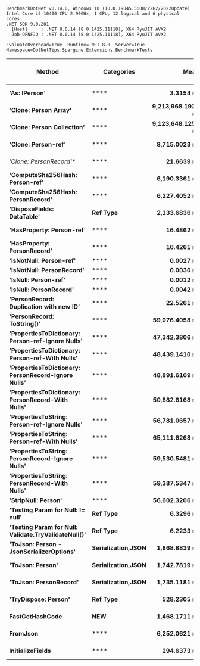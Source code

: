 ```

BenchmarkDotNet v0.14.0, Windows 10 (10.0.19045.5608/22H2/2022Update)
Intel Core i5-10400 CPU 2.90GHz, 1 CPU, 12 logical and 6 physical cores
.NET SDK 9.0.201
  [Host]     : .NET 8.0.14 (8.0.1425.11118), X64 RyuJIT AVX2
  Job-QFNFJQ : .NET 8.0.14 (8.0.1425.11118), X64 RyuJIT AVX2

EvaluateOverhead=True  Runtime=.NET 8.0  Server=True  
Namespace=DotNetTips.Spargine.Extensions.BenchmarkTests  

```
| Method                                               | Categories         | Mean              | Error           | StdDev          | StdErr         | Median            | Min               | Q1                | Q3                | Max               | Op/s              | CI99.9% Margin | Iterations | Kurtosis | MValue | Skewness | Rank | LogicalGroup | Baseline | Exceptions | Completed Work Items | Lock Contentions | Gen0    | Code Size | Gen1    | Gen2    | Allocated |
|----------------------------------------------------- |------------------- |------------------:|----------------:|----------------:|---------------:|------------------:|------------------:|------------------:|------------------:|------------------:|------------------:|---------------:|-----------:|---------:|-------:|---------:|-----:|------------- |--------- |-----------:|---------------------:|-----------------:|--------:|----------:|--------:|--------:|----------:|
| **&#39;As: IPerson&#39;**                                        | ****                   |         **3.3154 ns** |       **0.0128 ns** |       **0.0114 ns** |      **0.0030 ns** |         **3.3103 ns** |         **3.3037 ns** |         **3.3065 ns** |         **3.3207 ns** |         **3.3414 ns** |     **301,625,188.7** |       **6.998 ns** |      **14.00** |    **2.593** |  **2.000** |   **0.9447** |    **2** | *****            | **No**       |          **-** |                    **-** |                **-** |       **-** |     **532 B** |       **-** |       **-** |         **-** |
| **&#39;Clone: Person Array&#39;**                                | ****                   | **9,213,968.1920 ns** |  **97,357.3233 ns** |  **86,304.7312 ns** | **23,065.9097 ns** | **9,185,675.0000 ns** | **9,121,020.3125 ns** | **9,148,119.9219 ns** | **9,231,881.2500 ns** | **9,392,804.6875 ns** |             **108.5** | **-11,525.955 ns** |      **14.00** |    **2.639** |  **2.000** |   **0.9894** |   **20** | *****            | **No**       |          **-** |                    **-** |                **-** | **46.8750** |   **3,964 B** | **31.2500** | **31.2500** | **3789625 B** |
| **&#39;Clone: Person Collection&#39;**                           | ****                   | **9,123,648.1250 ns** | **111,202.1136 ns** | **104,018.5261 ns** | **26,857.4680 ns** | **9,072,128.1250 ns** | **9,011,262.5000 ns** | **9,047,818.7500 ns** | **9,203,987.5000 ns** | **9,313,767.1875 ns** |             **109.6** | **-13,421.234 ns** |      **15.00** |    **1.780** |  **2.000** |   **0.6823** |   **20** | *****            | **No**       |          **-** |                    **-** |                **-** | **46.8750** |   **3,238 B** | **31.2500** | **31.2500** | **3776844 B** |
| **&#39;Clone: Person-ref&#39;**                                  | ****                   |     **8,715.0023 ns** |      **52.8668 ns** |      **49.4516 ns** |     **12.7684 ns** |     **8,703.9085 ns** |     **8,629.3221 ns** |     **8,680.6526 ns** |     **8,755.9105 ns** |     **8,786.9331 ns** |         **114,744.7** |       **1.116 ns** |      **15.00** |    **1.610** |  **2.000** |  **-0.0894** |   **14** | *****            | **No**       |          **-** |                    **-** |                **-** |  **0.0458** |   **3,239 B** |       **-** |       **-** |    **4528 B** |
| **&#39;Clone: PersonRecord*&#39;**                               | ****                   |        **21.6639 ns** |       **0.1999 ns** |       **0.1870 ns** |      **0.0483 ns** |        **21.6317 ns** |        **21.3624 ns** |        **21.5243 ns** |        **21.7586 ns** |        **22.0141 ns** |      **46,159,683.6** |       **7.476 ns** |      **15.00** |    **2.039** |  **2.000** |   **0.3972** |    **5** | *****            | **No**       |          **-** |                    **-** |                **-** |  **0.0010** |     **183 B** |       **-** |       **-** |      **88 B** |
| **&#39;ComputeSha256Hash: Person-ref&#39;**                      | ****                   |     **6,190.3361 ns** |      **25.3534 ns** |      **23.7156 ns** |      **6.1233 ns** |     **6,192.3061 ns** |     **6,148.7820 ns** |     **6,184.4276 ns** |     **6,203.4142 ns** |     **6,225.6748 ns** |         **161,542.1** |       **4.438 ns** |      **15.00** |    **2.147** |  **2.000** |  **-0.4454** |   **13** | *****            | **No**       |          **-** |                    **-** |                **-** |  **0.0381** |        **NA** |       **-** |       **-** |    **3984 B** |
| **&#39;ComputeSha256Hash: PersonRecord&#39;**                    | ****                   |     **6,227.4052 ns** |      **32.7618 ns** |      **30.6454 ns** |      **7.9126 ns** |     **6,233.0421 ns** |     **6,175.5760 ns** |     **6,205.6252 ns** |     **6,245.1458 ns** |     **6,289.5081 ns** |         **160,580.5** |       **3.544 ns** |      **15.00** |    **2.130** |  **2.000** |   **0.0643** |   **13** | *****            | **No**       |          **-** |                    **-** |                **-** |  **0.0381** |        **NA** |       **-** |       **-** |    **3976 B** |
| **&#39;DisposeFields: DataTable&#39;**                           | **Ref Type**           |     **2,133.6836 ns** |      **11.9734 ns** |      **11.1999 ns** |      **2.8918 ns** |     **2,133.7074 ns** |     **2,112.3474 ns** |     **2,128.7054 ns** |     **2,140.3353 ns** |     **2,152.7878 ns** |         **468,673.1** |       **6.054 ns** |      **15.00** |    **2.281** |  **2.000** |  **-0.1686** |   **12** | *****            | **No**       |          **-** |                    **-** |                **-** |  **0.0420** |   **3,186 B** |       **-** |       **-** |    **4144 B** |
| **&#39;HasProperty: Person-ref&#39;**                            | ****                   |        **16.4862 ns** |       **0.1028 ns** |       **0.0961 ns** |      **0.0248 ns** |        **16.4612 ns** |        **16.3915 ns** |        **16.4130 ns** |        **16.5288 ns** |        **16.6801 ns** |      **60,656,676.6** |       **7.488 ns** |      **15.00** |    **2.434** |  **2.000** |   **0.9266** |    **4** | *****            | **No**       |          **-** |                    **-** |                **-** |       **-** |     **591 B** |       **-** |       **-** |         **-** |
| **&#39;HasProperty: PersonRecord&#39;**                          | ****                   |        **16.4261 ns** |       **0.0315 ns** |       **0.0535 ns** |      **0.0088 ns** |        **16.4390 ns** |        **16.3141 ns** |        **16.4001 ns** |        **16.4528 ns** |        **16.5515 ns** |      **60,878,670.2** |      **18.496 ns** |      **37.00** |    **2.871** |  **2.000** |  **-0.1370** |    **4** | *****            | **No**       |          **-** |                    **-** |                **-** |       **-** |     **522 B** |       **-** |       **-** |         **-** |
| **&#39;IsNotNull: Person-ref&#39;**                              | ****                   |         **0.0027 ns** |       **0.0040 ns** |       **0.0038 ns** |      **0.0010 ns** |         **0.0000 ns** |         **0.0000 ns** |         **0.0000 ns** |         **0.0050 ns** |         **0.0100 ns** | **366,223,137,406.5** |       **7.500 ns** |      **15.00** |    **1.936** |  **2.727** |   **0.8374** |    **1** | *****            | **No**       |          **-** |                    **-** |                **-** |       **-** |      **18 B** |       **-** |       **-** |         **-** |
| **&#39;IsNotNull: PersonRecord&#39;**                            | ****                   |         **0.0030 ns** |       **0.0054 ns** |       **0.0050 ns** |      **0.0013 ns** |         **0.0000 ns** |         **0.0000 ns** |         **0.0000 ns** |         **0.0056 ns** |         **0.0165 ns** | **334,426,777,186.2** |       **7.499 ns** |      **15.00** |    **3.902** |  **2.600** |   **1.4152** |    **1** | *****            | **No**       |          **-** |                    **-** |                **-** |       **-** |      **18 B** |       **-** |       **-** |         **-** |
| **&#39;IsNull: Person-ref&#39;**                                 | ****                   |         **0.0012 ns** |       **0.0019 ns** |       **0.0018 ns** |      **0.0005 ns** |         **0.0000 ns** |         **0.0000 ns** |         **0.0000 ns** |         **0.0025 ns** |         **0.0051 ns** | **813,038,362,830.5** |       **7.500 ns** |      **15.00** |    **2.164** |  **2.800** |   **0.9169** |    **1** | *****            | **No**       |          **-** |                    **-** |                **-** |       **-** |      **18 B** |       **-** |       **-** |         **-** |
| **&#39;IsNull: PersonRecord&#39;**                               | ****                   |         **0.0042 ns** |       **0.0043 ns** |       **0.0040 ns** |      **0.0010 ns** |         **0.0039 ns** |         **0.0000 ns** |         **0.0000 ns** |         **0.0079 ns** |         **0.0105 ns** | **240,209,265,865.7** |       **7.499 ns** |      **15.00** |    **1.347** |  **2.889** |   **0.2741** |    **1** | *****            | **No**       |          **-** |                    **-** |                **-** |       **-** |      **18 B** |       **-** |       **-** |         **-** |
| **&#39;PersonRecord: Duplication with new ID&#39;**              | ****                   |        **22.5261 ns** |       **0.2200 ns** |       **0.2058 ns** |      **0.0531 ns** |        **22.5230 ns** |        **22.1379 ns** |        **22.4180 ns** |        **22.6610 ns** |        **22.8352 ns** |      **44,393,005.6** |       **7.473 ns** |      **15.00** |    **2.011** |  **2.000** |  **-0.1671** |    **6** | *****            | **No**       |          **-** |                    **-** |                **-** |  **0.0010** |     **477 B** |       **-** |       **-** |      **88 B** |
| **&#39;PersonRecord: ToString()&#39;**                           | ****                   |    **59,076.4058 ns** |     **252.0176 ns** |     **235.7374 ns** |     **60.8671 ns** |    **59,198.1873 ns** |    **58,564.0503 ns** |    **58,877.7832 ns** |    **59,230.0446 ns** |    **59,366.1377 ns** |          **16,927.2** |     **-22.934 ns** |      **15.00** |    **2.100** |  **2.000** |  **-0.6242** |   **18** | *****            | **No**       |          **-** |                    **-** |                **-** |  **0.7935** |     **690 B** |       **-** |       **-** |   **77779 B** |
| **&#39;PropertiesToDictionary: Person-ref-Ignore Nulls&#39;**    | ****                   |    **47,342.3806 ns** |     **197.1361 ns** |     **174.7560 ns** |     **46.7055 ns** |    **47,275.0763 ns** |    **47,135.7361 ns** |    **47,209.4528 ns** |    **47,460.2310 ns** |    **47,691.4551 ns** |          **21,122.7** |     **-16.353 ns** |      **14.00** |    **2.058** |  **2.000** |   **0.7043** |   **15** | *****            | **No**       |          **-** |                    **-** |                **-** |  **0.4883** |        **NA** |       **-** |       **-** |   **47552 B** |
| **&#39;PropertiesToDictionary: Person-ref-With Nulls&#39;**      | ****                   |    **48,439.1410 ns** |     **401.5455 ns** |     **375.6059 ns** |     **96.9810 ns** |    **48,486.7859 ns** |    **47,764.4104 ns** |    **48,192.7368 ns** |    **48,772.8943 ns** |    **48,920.8740 ns** |          **20,644.5** |     **-40.991 ns** |      **15.00** |    **1.750** |  **2.000** |  **-0.4183** |   **15** | *****            | **No**       |          **-** |                    **-** |                **-** |  **0.4883** |        **NA** |       **-** |       **-** |   **47552 B** |
| **&#39;PropertiesToDictionary: PersonRecord-Ignore Nulls&#39;**  | ****                   |    **48,891.6109 ns** |     **215.0221 ns** |     **201.1318 ns** |     **51.9320 ns** |    **48,899.1638 ns** |    **48,424.9084 ns** |    **48,808.2733 ns** |    **49,000.7782 ns** |    **49,218.2617 ns** |          **20,453.4** |     **-18.466 ns** |      **15.00** |    **2.906** |  **2.000** |  **-0.3214** |   **15** | *****            | **No**       |          **-** |                    **-** |                **-** |  **0.4883** |        **NA** |       **-** |       **-** |   **48299 B** |
| **&#39;PropertiesToDictionary: PersonRecord-With Nulls&#39;**    | ****                   |    **50,882.6168 ns** |     **315.1328 ns** |     **294.7755 ns** |     **76.1107 ns** |    **50,921.0449 ns** |    **50,543.6890 ns** |    **50,630.5695 ns** |    **51,082.8705 ns** |    **51,494.6777 ns** |          **19,653.1** |     **-30.555 ns** |      **15.00** |    **1.920** |  **2.000** |   **0.4612** |   **16** | *****            | **No**       |          **-** |                    **-** |                **-** |  **0.4883** |        **NA** |       **-** |       **-** |   **48299 B** |
| **&#39;PropertiesToString: Person-ref-Ignore Nulls&#39;**        | ****                   |    **56,781.0657 ns** |     **286.4787 ns** |     **267.9723 ns** |     **69.1902 ns** |    **56,822.8027 ns** |    **56,448.2117 ns** |    **56,560.4858 ns** |    **56,889.2975 ns** |    **57,360.1685 ns** |          **17,611.5** |     **-27.095 ns** |      **15.00** |    **2.434** |  **2.000** |   **0.5245** |   **17** | *****            | **No**       |          **-** |                    **-** |                **-** |  **0.9155** |        **NA** |       **-** |       **-** |   **84464 B** |
| **&#39;PropertiesToString: Person-ref-With Nulls&#39;**          | ****                   |    **65,111.6268 ns** |     **684.0121 ns** |     **639.8253 ns** |    **165.2022 ns** |    **64,914.3555 ns** |    **64,161.3037 ns** |    **64,666.0339 ns** |    **65,662.0789 ns** |    **66,234.6558 ns** |          **15,358.2** |     **-75.101 ns** |      **15.00** |    **1.710** |  **2.000** |   **0.1799** |   **19** | *****            | **No**       |          **-** |                    **-** |                **-** |  **0.8545** |        **NA** |       **-** |       **-** |   **84265 B** |
| **&#39;PropertiesToString: PersonRecord-Ignore Nulls&#39;**      | ****                   |    **59,530.5481 ns** |     **247.4830 ns** |     **219.3872 ns** |     **58.6337 ns** |    **59,605.5908 ns** |    **59,039.1602 ns** |    **59,429.5822 ns** |    **59,694.8853 ns** |    **59,826.6968 ns** |          **16,798.1** |     **-22.317 ns** |      **14.00** |    **2.483** |  **2.000** |  **-0.7243** |   **18** | *****            | **No**       |          **-** |                    **-** |                **-** |  **0.9155** |        **NA** |       **-** |       **-** |   **88164 B** |
| **&#39;PropertiesToString: PersonRecord-With Nulls&#39;**        | ****                   |    **59,387.5347 ns** |     **249.8849 ns** |     **208.6652 ns** |     **57.8733 ns** |    **59,393.9087 ns** |    **59,066.3818 ns** |    **59,227.2034 ns** |    **59,542.3462 ns** |    **59,717.9382 ns** |          **16,838.6** |     **-22.437 ns** |      **13.00** |    **1.726** |  **2.000** |   **0.0558** |   **18** | *****            | **No**       |          **-** |                    **-** |                **-** |  **0.9155** |        **NA** |       **-** |       **-** |   **87028 B** |
| **&#39;StripNull: Person&#39;**                                  | ****                   |    **56,602.3206 ns** |     **176.8915 ns** |     **165.4644 ns** |     **42.7227 ns** |    **56,610.2783 ns** |    **56,338.7573 ns** |    **56,481.0089 ns** |    **56,738.7512 ns** |    **56,903.9551 ns** |          **17,667.1** |     **-13.861 ns** |      **15.00** |    **1.858** |  **2.000** |  **-0.0526** |   **17** | *****            | **No**       |          **-** |                    **-** |                **-** |  **0.7935** |        **NA** |       **-** |       **-** |   **77624 B** |
| **&#39;Testing Param for Null: != null&#39;**                    | **Ref Type**           |         **6.3296 ns** |       **0.0389 ns** |       **0.0364 ns** |      **0.0094 ns** |         **6.3348 ns** |         **6.2502 ns** |         **6.3061 ns** |         **6.3433 ns** |         **6.3988 ns** |     **157,988,188.5** |       **7.495 ns** |      **15.00** |    **2.859** |  **2.000** |  **-0.1578** |    **3** | *****            | **No**       |          **-** |                    **-** |                **-** |  **0.0003** |      **65 B** |       **-** |       **-** |      **24 B** |
| **&#39;Testing Param for Null: Validate.TryValidateNull()&#39;** | **Ref Type**           |         **6.2233 ns** |       **0.0482 ns** |       **0.0427 ns** |      **0.0114 ns** |         **6.2213 ns** |         **6.1717 ns** |         **6.1883 ns** |         **6.2478 ns** |         **6.3021 ns** |     **160,685,356.2** |       **6.994 ns** |      **14.00** |    **1.861** |  **2.000** |   **0.5145** |    **3** | *****            | **No**       |          **-** |                    **-** |                **-** |  **0.0003** |      **65 B** |       **-** |       **-** |      **24 B** |
| **&#39;ToJson: Person - JsonSerializerOptions&#39;**             | **Serialization,JSON** |     **1,868.8839 ns** |       **8.7264 ns** |       **7.7357 ns** |      **2.0674 ns** |     **1,869.1705 ns** |     **1,855.9227 ns** |     **1,863.7055 ns** |     **1,873.8087 ns** |     **1,882.9597 ns** |         **535,078.7** |       **5.966 ns** |      **14.00** |    **1.967** |  **2.000** |  **-0.0834** |   **11** | *****            | **No**       |          **-** |                    **-** |           **0.0000** |  **0.0210** |     **924 B** |  **0.0191** |       **-** |    **2008 B** |
| **&#39;ToJson: Person&#39;**                                     | **Serialization,JSON** |     **1,742.7819 ns** |       **6.9266 ns** |       **6.4791 ns** |      **1.6729 ns** |     **1,741.2531 ns** |     **1,732.9844 ns** |     **1,738.4098 ns** |     **1,748.3677 ns** |     **1,755.0934 ns** |         **573,795.3** |       **6.664 ns** |      **15.00** |    **1.800** |  **2.000** |   **0.2729** |   **10** | *****            | **No**       |          **-** |                    **-** |                **-** |  **0.0210** |   **2,405 B** |       **-** |       **-** |    **1944 B** |
| **&#39;ToJson: PersonRecord&#39;**                               | **Serialization,JSON** |     **1,735.1181 ns** |       **4.8087 ns** |       **4.2628 ns** |      **1.1393 ns** |     **1,735.0647 ns** |     **1,727.0944 ns** |     **1,732.0684 ns** |     **1,738.0515 ns** |     **1,743.4445 ns** |         **576,329.6** |       **6.430 ns** |      **14.00** |    **2.277** |  **2.000** |  **-0.0757** |   **10** | *****            | **No**       |          **-** |                    **-** |                **-** |  **0.0191** |   **2,403 B** |       **-** |       **-** |    **1856 B** |
| **&#39;TryDispose: Person&#39;**                                 | **Ref Type**           |       **528.2305 ns** |       **8.0907 ns** |       **7.5681 ns** |      **1.9541 ns** |       **527.7638 ns** |       **516.1702 ns** |       **522.1613 ns** |       **535.1829 ns** |       **542.6527 ns** |       **1,893,112.8** |       **6.523 ns** |      **15.00** |    **1.798** |  **2.000** |   **0.1858** |    **8** | *****            | **No**       |          **-** |                    **-** |                **-** |  **0.0315** |   **1,269 B** |       **-** |       **-** |    **2920 B** |
| **FastGetHashCode**                                      | ****NEW****            |     **1,468.1711 ns** |      **22.9755 ns** |      **21.4913 ns** |      **5.5490 ns** |     **1,468.1843 ns** |     **1,446.5046 ns** |     **1,448.5892 ns** |     **1,480.5918 ns** |     **1,507.9641 ns** |         **681,119.5** |       **4.725 ns** |      **15.00** |    **1.946** |  **2.000** |   **0.6167** |    **9** | *****            | **No**       |          **-** |                    **-** |                **-** |       **-** |   **1,419 B** |       **-** |       **-** |      **56 B** |
| **FromJson**                                             | ****                   |     **6,252.0621 ns** |      **28.1582 ns** |      **24.9615 ns** |      **6.6712 ns** |     **6,259.3674 ns** |     **6,202.6146 ns** |     **6,237.9496 ns** |     **6,265.1760 ns** |     **6,289.4112 ns** |         **159,947.2** |       **3.664 ns** |      **14.00** |    **2.076** |  **2.000** |  **-0.4780** |   **13** | *****            | **No**       |          **-** |                    **-** |                **-** |  **0.0229** |     **877 B** |       **-** |       **-** |    **2488 B** |
| **InitializeFields**                                     | ****                   |       **294.6373 ns** |       **0.8108 ns** |       **0.7187 ns** |      **0.1921 ns** |       **294.5010 ns** |       **293.2713 ns** |       **294.3639 ns** |       **295.0604 ns** |       **295.8023 ns** |       **3,394,003.0** |       **6.904 ns** |      **14.00** |    **2.164** |  **2.000** |  **-0.2201** |    **7** | *****            | **No**       |          **-** |                    **-** |                **-** |  **0.0052** |   **4,651 B** |       **-** |       **-** |     **520 B** |
